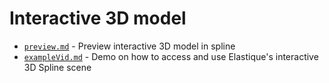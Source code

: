# Interactive 3D model
- [`preview.md`](preview.md) - Preview interactive 3D model in spline
- [`exampleVid.md`](exampleVid.md) - Demo on how to access and use Elastique's interactive 3D Spline scene 

